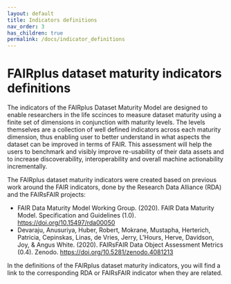 ```yaml
---
layout: default
title: Indicators definitions
nav_order: 3
has_children: true
permalink: /docs/indicator_definitions
---
```


# FAIRplus dataset maturity indicators definitions

The indicators of the FAIRplus Dataset Maturity Model are designed to enable researchers in the life sccinces to measure dataset maturity using a finite set of dimensions in conjunction with maturity levels. The levels themselves are a collection of well defined indicators across each maturity dimension, thus enabling user to better understand in what aspects the dataset can be improved in terms of FAIR. This assessment will help the users to benchmark and visibly improve re-usability of their data assets and to increase discoverability, interoperability and overall machine actionability incrementally.

The FAIRplus dataset maturity indicators were created based on previous work around the FAIR indicators, done by the Research Data Alliance (RDA) and the FAIRsFAIR projects:
- FAIR Data Maturity Model Working Group. (2020). FAIR Data Maturity Model. Specification and Guidelines (1.0). https://doi.org/10.15497/rda00050
- Devaraju, Anusuriya, Huber, Robert, Mokrane, Mustapha, Herterich, Patricia, Cepinskas, Linas, de Vries, Jerry, L'Hours, Herve, Davidson, Joy, & Angus White. (2020). FAIRsFAIR Data Object Assessment Metrics (0.4). Zenodo. https://doi.org/10.5281/zenodo.4081213

In the definitions of the FAIRplus dataset maturity indicators, you will find a link to the corresponding RDA or FAIRsFAIR indicator when they are related.
